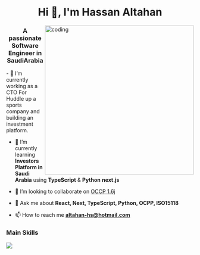 <h1 align="center">Hi 👋, I'm Hassan Altahan</h1>
<img align="right" alt="coding" width="400" src="https://media0.giphy.com/media/v1.Y2lkPTc5MGI3NjExbTNvc2J3NG1pZDNoaTR0Mzljdnpna3J1ZTkzOTl5ZHRwbnBmZnJ5OSZlcD12MV9pbnRlcm5hbF9naWZfYnlfaWQmY3Q9Zw/O7fdFrKXQ2WCxYKLeT/giphy.webp">
<h3 align="center">A passionate Software Engineer in SaudiArabia</h3>
- 🔭 I’m currently working as a CTO For Huddle up a sports company and building an investment platform.

- 🎋 I’m currently learning **Investors Platform in Saudi Arabia** using **TypeScript** & **Python** **next.js**


- 👯 I’m looking to collaborate on [OCCP 1.6j]((https://github.com/hpxix/OCPP-websocket))

- 💬 Ask me about **React, Next, TypeScript, Python, OCPP, ISO15118**

- 📫 How to reach me **altahan-hs@hotmail.com**


<h3 align="left">Main Skills</h3>

  <div align="left">
    <img src="https://skillicons.dev/icons?i=py,next,ts,nest,express,docker" />
  </div>

  
